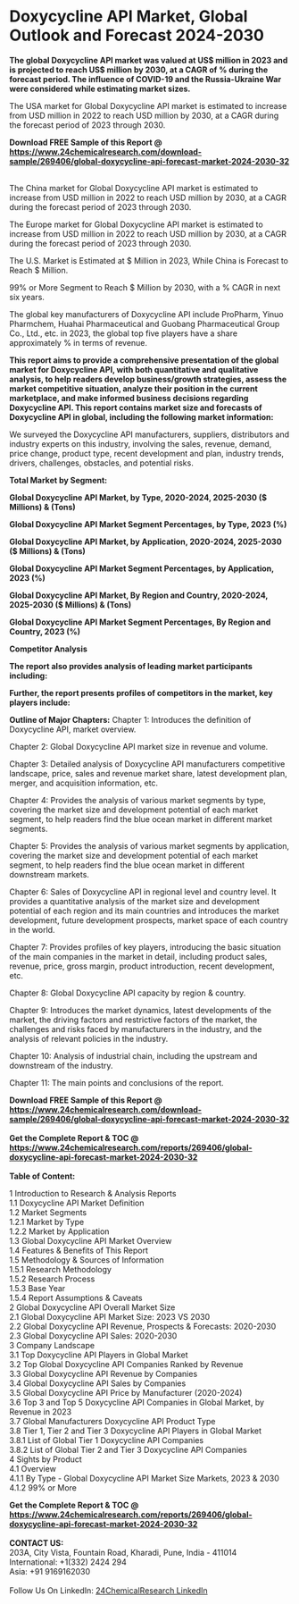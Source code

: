 <h1>Doxycycline API Market, Global Outlook and Forecast 2024-2030</h1><p><strong>The global Doxycycline API market was valued at US$ million in 2023 and is projected to reach US$ million by 2030, at a CAGR of % during the forecast period. The influence of COVID-19 and the Russia-Ukraine War were considered while estimating market sizes.</strong></p><p>
</p><p>The USA market for Global Doxycycline API market is estimated to increase from USD million in 2022 to reach USD million by 2030, at a CAGR during the forecast period of 2023 through 2030.</p><div><b>Download FREE Sample of this Report @ 
            <a href="https://www.24chemicalresearch.com/download-sample/269406/global-doxycycline-api-forecast-market-2024-2030-32">
            https://www.24chemicalresearch.com/download-sample/269406/global-doxycycline-api-forecast-market-2024-2030-32</a></b></div><br><p>
</p><p>The China market for Global Doxycycline API market is estimated to increase from USD million in 2022 to reach USD million by 2030, at a CAGR during the forecast period of 2023 through 2030.</p><p>
</p><p>The Europe market for Global Doxycycline API market is estimated to increase from USD million in 2022 to reach USD million by 2030, at a CAGR during the forecast period of 2023 through 2030.</p><p>
</p><p>The U.S. Market is Estimated at $ Million in 2023, While China is Forecast to Reach $ Million.</p><p>
99% or More Segment to Reach $ Million by 2030, with a % CAGR in next six years.</p><p>
The global key manufacturers of Doxycycline API include ProPharm, Yinuo Pharmchem, Huahai Pharmaceutical and Guobang Pharmaceutical Group Co., Ltd., etc. in 2023, the global top five players have a share approximately % in terms of revenue.</p><p>
<strong>This report aims to provide a comprehensive presentation of the global market for Doxycycline API, with both quantitative and qualitative analysis, to help readers develop business/growth strategies, assess the market competitive situation, analyze their position in the current marketplace, and make informed business decisions regarding Doxycycline API. This report contains market size and forecasts of Doxycycline API in global, including the following market information:</strong></p><p>
</p><p>
</p><p>We surveyed the Doxycycline API manufacturers, suppliers, distributors and industry experts on this industry, involving the sales, revenue, demand, price change, product type, recent development and plan, industry trends, drivers, challenges, obstacles, and potential risks.</p><p>
<strong>Total Market by Segment:</strong></p><p>
<strong>Global Doxycycline API Market, by Type, 2020-2024, 2025-2030 ($ Millions) &amp; (Tons)</strong></p><p>
<strong>Global Doxycycline API Market Segment Percentages, by Type, 2023 (%)</strong></p><p>
</p><p>
<strong>Global Doxycycline API Market, by Application, 2020-2024, 2025-2030 ($ Millions) &amp; (Tons)</strong></p><p>
<strong>Global Doxycycline API Market Segment Percentages, by Application, 2023 (%)</strong></p><p>
</p><p>
<strong>Global Doxycycline API Market, By Region and Country, 2020-2024, 2025-2030 ($ Millions) &amp; (Tons)</strong></p><p>
<strong>Global Doxycycline API Market Segment Percentages, By Region and Country, 2023 (%)</strong></p><p>
</p><p>
	</p><p>
<strong>Competitor Analysis</strong></p><p>
<strong>The report also provides analysis of leading market participants including:</strong></p><p>
</p><p>
<strong>Further, the report presents profiles of competitors in the market, key players include:</strong></p><p>
</p><p>
<strong>Outline of Major Chapters:</strong>
Chapter 1: Introduces the definition of Doxycycline API, market overview.</p><p>
Chapter 2: Global Doxycycline API market size in revenue and volume.</p><p>
Chapter 3: Detailed analysis of Doxycycline API manufacturers competitive landscape, price, sales and revenue market share, latest development plan, merger, and acquisition information, etc.</p><p>
Chapter 4: Provides the analysis of various market segments by type, covering the market size and development potential of each market segment, to help readers find the blue ocean market in different market segments.</p><p>
Chapter 5: Provides the analysis of various market segments by application, covering the market size and development potential of each market segment, to help readers find the blue ocean market in different downstream markets.</p><p>
Chapter 6: Sales of Doxycycline API in regional level and country level. It provides a quantitative analysis of the market size and development potential of each region and its main countries and introduces the market development, future development prospects, market space of each country in the world.</p><p>
Chapter 7: Provides profiles of key players, introducing the basic situation of the main companies in the market in detail, including product sales, revenue, price, gross margin, product introduction, recent development, etc.</p><p>
Chapter 8: Global Doxycycline API capacity by region &amp; country.</p><p>
Chapter 9: Introduces the market dynamics, latest developments of the market, the driving factors and restrictive factors of the market, the challenges and risks faced by manufacturers in the industry, and the analysis of relevant policies in the industry.</p><p>
Chapter 10: Analysis of industrial chain, including the upstream and downstream of the industry.</p><p>
Chapter 11: The main points and conclusions of the report.</p><div><b>Download FREE Sample of this Report @ 
            <a href="https://www.24chemicalresearch.com/download-sample/269406/global-doxycycline-api-forecast-market-2024-2030-32">
            https://www.24chemicalresearch.com/download-sample/269406/global-doxycycline-api-forecast-market-2024-2030-32</a></b></div><br><div><b>Get the Complete Report & TOC @ 
            <a href="https://www.24chemicalresearch.com/reports/269406/global-doxycycline-api-forecast-market-2024-2030-32">
            https://www.24chemicalresearch.com/reports/269406/global-doxycycline-api-forecast-market-2024-2030-32</a></b></div><br>
            <b>Table of Content:</b><p>1 Introduction to Research & Analysis Reports<br />
    1.1 Doxycycline API Market Definition<br />
    1.2 Market Segments<br />
        1.2.1 Market by Type<br />
        1.2.2 Market by Application<br />
    1.3 Global Doxycycline API Market Overview<br />
    1.4 Features & Benefits of This Report<br />
    1.5 Methodology & Sources of Information<br />
        1.5.1 Research Methodology<br />
        1.5.2 Research Process<br />
        1.5.3 Base Year<br />
        1.5.4 Report Assumptions & Caveats<br />
2 Global Doxycycline API Overall Market Size<br />
    2.1 Global Doxycycline API Market Size: 2023 VS 2030<br />
    2.2 Global Doxycycline API Revenue, Prospects & Forecasts: 2020-2030<br />
    2.3 Global Doxycycline API Sales: 2020-2030<br />
3 Company Landscape<br />
    3.1 Top Doxycycline API Players in Global Market<br />
    3.2 Top Global Doxycycline API Companies Ranked by Revenue<br />
    3.3 Global Doxycycline API Revenue by Companies<br />
    3.4 Global Doxycycline API Sales by Companies<br />
    3.5 Global Doxycycline API Price by Manufacturer (2020-2024)<br />
    3.6 Top 3 and Top 5 Doxycycline API Companies in Global Market, by Revenue in 2023<br />
    3.7 Global Manufacturers Doxycycline API Product Type<br />
    3.8 Tier 1, Tier 2 and Tier 3 Doxycycline API Players in Global Market<br />
        3.8.1 List of Global Tier 1 Doxycycline API Companies<br />
        3.8.2 List of Global Tier 2 and Tier 3 Doxycycline API Companies<br />
4 Sights by Product<br />
    4.1 Overview<br />
        4.1.1 By Type - Global Doxycycline API Market Size Markets, 2023 & 2030<br />
        4.1.2 99% or More<br />
</p><div><b>Get the Complete Report & TOC @ 
            <a href="https://www.24chemicalresearch.com/reports/269406/global-doxycycline-api-forecast-market-2024-2030-32">
            https://www.24chemicalresearch.com/reports/269406/global-doxycycline-api-forecast-market-2024-2030-32</a></b></div><br><b>CONTACT US:</b><br>
            203A, City Vista, Fountain Road, Kharadi, Pune, India - 411014<br>
            International: +1(332) 2424 294<br>
            Asia: +91 9169162030 <br><br>
            Follow Us On LinkedIn: <a href="https://www.linkedin.com/company/24chemicalresearch/">24ChemicalResearch LinkedIn</a>